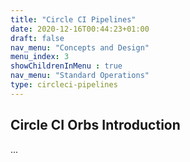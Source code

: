 ```yaml
---
title: "Circle CI Pipelines"
date: 2020-12-16T00:44:23+01:00
draft: false
nav_menu: "Concepts and Design"
menu_index: 3
showChildrenInMenu : true
nav_menu: "Standard Operations"
type: circleci-pipelines
---
```



## Circle CI Orbs Introduction

...

<!-- To complete (in the [layouts/circleci-pipelines/list.html]) -->
